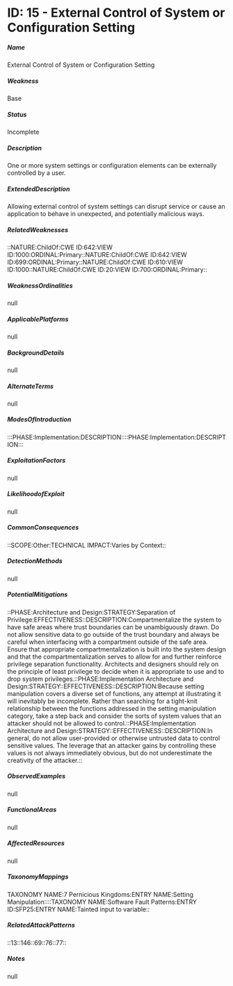 # ID: 15 - External Control of System or Configuration Setting
<h5>Name</h5>External Control of System or Configuration Setting
<h5>Weakness</h5>Base
<h5>Status</h5>Incomplete
<h5>Description</h5>One or more system settings or configuration elements can be externally controlled by a user.
<h5>ExtendedDescription</h5>Allowing external control of system settings can disrupt service or cause an application to behave in unexpected, and potentially malicious ways.
<h5>RelatedWeaknesses</h5>::NATURE:ChildOf:CWE ID:642:VIEW ID:1000:ORDINAL:Primary::NATURE:ChildOf:CWE ID:642:VIEW ID:699:ORDINAL:Primary::NATURE:ChildOf:CWE ID:610:VIEW ID:1000::NATURE:ChildOf:CWE ID:20:VIEW ID:700:ORDINAL:Primary::
<h5>WeaknessOrdinalities</h5>null
<h5>ApplicablePlatforms</h5>null
<h5>BackgroundDetails</h5>null
<h5>AlternateTerms</h5>null
<h5>ModesOfIntroduction</h5>:::PHASE:Implementation:DESCRIPTION::::PHASE:Implementation:DESCRIPTION:::
<h5>ExploitationFactors</h5>null
<h5>LikelihoodofExploit</h5>null
<h5>CommonConsequences</h5>::SCOPE:Other:TECHNICAL IMPACT:Varies by Context::
<h5>DetectionMethods</h5>null
<h5>PotentialMitigations</h5>::PHASE:Architecture and Design:STRATEGY:Separation of Privilege:EFFECTIVENESS::DESCRIPTION:Compartmentalize the system to have safe areas where trust boundaries can be unambiguously drawn. Do not allow sensitive data to go outside of the trust boundary and always be careful when interfacing with a compartment outside of the safe area. Ensure that appropriate compartmentalization is built into the system design and that the compartmentalization serves to allow for and further reinforce privilege separation functionality. Architects and designers should rely on the principle of least privilege to decide when it is appropriate to use and to drop system privileges.::PHASE:Implementation Architecture and Design:STRATEGY::EFFECTIVENESS::DESCRIPTION:Because setting manipulation covers a diverse set of functions, any attempt at illustrating it will inevitably be incomplete. Rather than searching for a tight-knit relationship between the functions addressed in the setting manipulation category, take a step back and consider the sorts of system values that an attacker should not be allowed to control.::PHASE:Implementation Architecture and Design:STRATEGY::EFFECTIVENESS::DESCRIPTION:In general, do not allow user-provided or otherwise untrusted data to control sensitive values. The leverage that an attacker gains by controlling these values is not always immediately obvious, but do not underestimate the creativity of the attacker.::
<h5>ObservedExamples</h5>null
<h5>FunctionalAreas</h5>null
<h5>AffectedResources</h5>null
<h5>TaxonomyMappings</h5>TAXONOMY NAME:7 Pernicious Kingdoms:ENTRY NAME:Setting Manipulation::::TAXONOMY NAME:Software Fault Patterns:ENTRY ID:SFP25:ENTRY NAME:Tainted input to variable::
<h5>RelatedAttackPatterns</h5>::13::146::69::76::77::
<h5>Notes</h5>null

